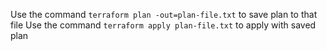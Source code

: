 Use the command `terraform plan -out=plan-file.txt` to save plan to that file
Use the command `terraform apply plan-file.txt` to apply with saved plan
